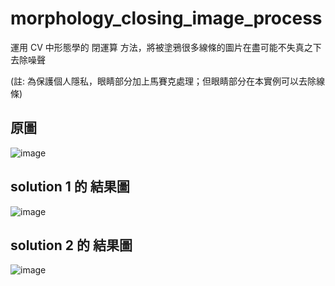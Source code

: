 # morphology_closing_image_process
運用 CV 中形態學的 閉運算 方法，將被塗鴉很多線條的圖片在盡可能不失真之下去除噪聲

(註: 為保護個人隱私，眼睛部分加上馬賽克處理；但眼睛部分在本實例可以去除線條)

原圖
---
![image](https://i.imgur.com/6RTIaGX.png)

solution 1 的 結果圖
---
![image](https://i.imgur.com/eksU7zA.png)

solution 2 的 結果圖
---
![image](https://i.imgur.com/lQoFf9g.png)
